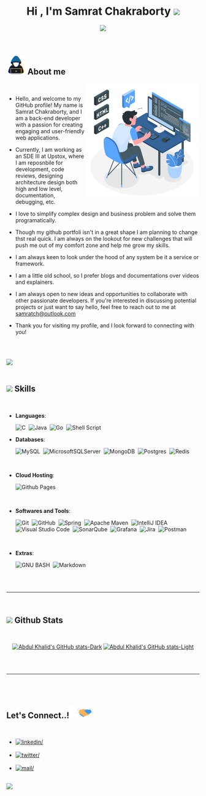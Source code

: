 
<h1 align="center"><b>Hi , I'm Samrat Chakraborty </b><img src="https://media.giphy.com/media/hvRJCLFzcasrR4ia7z/giphy.gif" width="35"></h1>

<p align="center">
  <img src="https://readme-typing-svg.herokuapp.com/?font=Time+New+Roman&color=cyan&size=25%C2%A2er=true&vCenter=true&width=600&height=100&lines=Welcome,+I+am+grateful+you+visited..%E2%99%A5++;++++Back-End+Developer,;SDE+III+at+Upstox,;Love+to+learn+new+stuffs..%3C3;LET%27S+CODE+IT+OUT!+Peace!!">
</p>


<br>

	
## <picture><img src = "./assets/mdImages/about_me.gif" width = 50px></picture> **About me**

<picture>
  <source media="(max-width: 767px)" srcset="">
  <img align="right" alt="" src="./assets/mdImages/programming.svg" width=300px>
</picture>

<br>


- Hello, and welcome to my GitHub profile! My name is Samrat Chakraborty, and I am a back-end developer with a passion for creating engaging and user-friendly web applications.

- Currently, I am working as an SDE III at Upstox, where I am reposnbile for development, code reviews, designing architecture design both high and low level, documentation, debugging, etc.

- I love to simplify complex design and business problem and solve them programatically.

- Though my github portfoli isn't in a great shape I am planning to change thst real quick. I am always on the lookout for new challenges that will push me out of my comfort zone and help me grow my skills.

- I am always keen to look under the hood of any system be it a service or framework.

- I am a little old school, so I prefer blogs and documentations over videos and explainers.

- I am always open to new ideas and opportunities to collaborate with other passionate developers. If you're interested in discussing potential projects or just want to say hello, feel free to reach out to me at <a href="mailto:samratch@outlook.com">samratch@outlook.com</a>

- Thank you for visiting my profile, and I look forward to connecting with you!

<br><br>

<img src="https://user-images.githubusercontent.com/73097560/115834477-dbab4500-a447-11eb-908a-139a6edaec5c.gif"><br><br>

## <img src="https://media2.giphy.com/media/QssGEmpkyEOhBCb7e1/giphy.gif?cid=ecf05e47a0n3gi1bfqntqmob8g9aid1oyj2wr3ds3mg700bl&rid=giphy.gif" width ="25"><b> Skills</b>
<br>

<p align="center">

- **Languages**:

    ![C](https://img.shields.io/badge/C%20-%2314354C.svg?style=for-the-badge&logo=c&logoColor=white)&nbsp;
    ![Java](https://img.shields.io/badge/java-%23ED8B00.svg?style=for-the-badge&logo=openjdk&logoColor=white)&nbsp;
    ![Go](https://img.shields.io/badge/go-%2300ADD8.svg?style=for-the-badge&logo=go&logoColor=white)&nbsp;
    ![Shell Script](https://img.shields.io/badge/shell_script-%23121011.svg?style=for-the-badge&logo=gnu-bash&logoColor=white)&nbsp;

- **Databases**:

    ![MySQL](https://img.shields.io/badge/mysql-%2300f.svg?style=for-the-badge&logo=mysql&logoColor=white)&nbsp;
    ![MicrosoftSQLServer](https://img.shields.io/badge/Microsoft%20SQL%20Server-CC2927?style=for-the-badge&logo=microsoft%20sql%20server&logoColor=white)&nbsp;
    ![MongoDB](https://img.shields.io/badge/MongoDB-%234ea94b.svg?style=for-the-badge&logo=mongodb&logoColor=white)&nbsp;
    ![Postgres](https://img.shields.io/badge/postgres-%23316192.svg?style=for-the-badge&logo=postgresql&logoColor=white)&nbsp;
    ![Redis](https://img.shields.io/badge/redis-%23DD0031.svg?style=for-the-badge&logo=redis&logoColor=white)&nbsp;

<br>

- **Cloud Hosting**:

    ![Github Pages](https://img.shields.io/badge/GitHub%20Pages-%23327FC7.svg?style=for-the-badge&logo=github&logoColor=white)&nbsp;
    
<br>

- **Softwares and Tools**:

    ![Git](https://img.shields.io/badge/git-%23F05033.svg?style=for-the-badge&logo=git&logoColor=white)&nbsp;
    ![GitHub](https://img.shields.io/badge/github-%23121011.svg?style=for-the-badge&logo=github&logoColor=white)&nbsp;
    ![Spring](https://img.shields.io/badge/spring-%236DB33F.svg?style=for-the-badge&logo=spring&logoColor=white)&nbsp;
    ![Apache Maven](https://img.shields.io/badge/Apache%20Maven-C71A36?style=for-the-badge&logo=Apache%20Maven&logoColor=white)&nbsp;
    ![IntelliJ IDEA](https://img.shields.io/badge/IntelliJIDEA-000000.svg?style=for-the-badge&logo=intellij-idea&logoColor=white)&nbsp;
    ![Visual Studio Code](https://img.shields.io/badge/VS%20Code-0078d7.svg?style=for-the-badge&logo=visual-studio-code&logoColor=white)&nbsp;
    ![SonarQube](https://img.shields.io/badge/SonarQube-black?style=for-the-badge&logo=sonarqube&logoColor=4E9BCD)&nbsp;
    ![Grafana](https://img.shields.io/badge/grafana-%23F46800.svg?style=for-the-badge&logo=grafana&logoColor=white)&nbsp;
    ![Jira](https://img.shields.io/badge/jira-%230A0FFF.svg?style=for-the-badge&logo=jira&logoColor=white)&nbsp;
    ![Postman](https://img.shields.io/badge/Postman-FF6C37?style=for-the-badge&logo=postman&logoColor=white)&nbsp;


<br>

- **Extras**:

    ![GNU BASH](https://img.shields.io/badge/GNU%20Bash-000000?style=for-the-badge&logo=GNU%20Bash&logoColor=white)&nbsp;
    ![Markdown](https://img.shields.io/badge/markdown-%23000000.svg?style=for-the-badge&logo=markdown&logoColor=white)&nbsp;  


</p>

<br>
<br>

-----

<br>


## <img src="https://media.giphy.com/media/iY8CRBdQXODJSCERIr/giphy.gif" width="35"><b> Github Stats </b>
<br>

<div align="center">

[![Abdul Khalid's GitHub stats-Dark](https://github-readme-stats.vercel.app/api?username=SamratChakrabortyy&show_icons=true&theme=dark#gh-dark-mode-only)](https://github.com/anuraghazra/github-readme-stats#gh-dark-mode-only)
[![Abdul Khalid's GitHub stats-Light](https://github-readme-stats.vercel.app/api?username=SamratChakrabortyy&show_icons=true&theme=default#gh-light-mode-only)](https://github.com/anuraghazra/github-readme-stats#gh-light-mode-only)

</div>

<br>
<br>

-----

<br>
<br>

## <b> Let's Connect..!</b><img src="./assets/mdImages/handshake.gif" width ="80">
<br>
<div align='left'>

<ul>

<li>
<a href="https://linkedin.com/in/samrat-ch" target="_blank">
<img src="https://img.shields.io/badge/linkedin:  samrat--ch-0077B5.svg?color=405DE6&style=for-the-badge&logo=linkedin&logoColor=white" alt=linkedin/>
</a>
</li>

<br>

<li>
<a href="https://twitter.com/i_am_samratch" target="_blank">
<img src="https://img.shields.io/badge/twitter:  i__am__samratch-%2300acee.svg?color=1DA1F2&style=for-the-badge&logo=twitter&logoColor=white" alt=twitter/>
</a>
</li>

<br>

<li>
<a href="mailto:samratch@outlook.com.com" target="_blank">
<img src="https://img.shields.io/badge/outlook:  samratch-%23EA4335.svg?style=for-the-badge&logo=gmail&logoColor=white" alt=mail/>
</a>
</li>
	
</ul>
</div>

<br>
<img src="https://user-images.githubusercontent.com/73097560/115834477-dbab4500-a447-11eb-908a-139a6edaec5c.gif">
<br>
<br>
<br>
